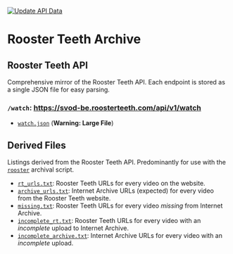 [![Update API Data](https://github.com/shiruken/rt-archive/actions/workflows/main.yml/badge.svg)](https://github.com/shiruken/rt-archive/actions/workflows/main.yml)

# Rooster Teeth Archive

## Rooster Teeth API

Comprehensive mirror of the Rooster Teeth API. Each endpoint is stored as a single JSON file for easy parsing.

### `/watch`: https://svod-be.roosterteeth.com/api/v1/watch

* [`watch.json`](https://github.com/shiruken/rt-archive/blob/main/data/watch.json) (**Warning: Large File**)

## Derived Files

Listings derived from the Rooster Teeth API. Predominantly for use with the [`rooster`](https://github.com/i3p9/rooster) archival script.

* [`rt_urls.txt`](https://raw.githubusercontent.com/shiruken/rt-archive/main/data/rt_urls.txt): Rooster Teeth URLs for every video on the website.
* [`archive_urls.txt`](https://raw.githubusercontent.com/shiruken/rt-archive/main/data/archive_urls.txt): Internet Archive URLs (expected) for every video from the Rooster Teeth website.
* [`missing.txt`](https://raw.githubusercontent.com/shiruken/rt-archive/main/data/missing.txt): Rooster Teeth URLs for every video *missing* from Internet Archive.
* [`incomplete_rt.txt`](https://raw.githubusercontent.com/shiruken/rt-archive/main/data/incomplete_rt.txt): Rooster Teeth URLs for every video with an *incomplete* upload to Internet Archive.
* [`incomplete_archive.txt`](https://raw.githubusercontent.com/shiruken/rt-archive/main/data/incomplete_archive.txt): Internet Archive URLs for every video with an *incomplete* upload.
